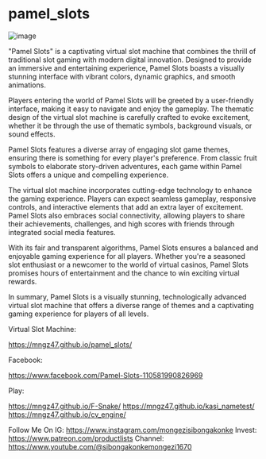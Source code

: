 # pamel_slots

![image](https://github.com/mngz47/pamel_slots/assets/15697629/f1fd1416-78f2-4874-882b-070d9b2e9799)


"Pamel Slots" is a captivating virtual slot machine that combines the thrill of traditional slot gaming with modern digital innovation. Designed to provide an immersive and entertaining experience, Pamel Slots boasts a visually stunning interface with vibrant colors, dynamic graphics, and smooth animations.

Players entering the world of Pamel Slots will be greeted by a user-friendly interface, making it easy to navigate and enjoy the gameplay. The thematic design of the virtual slot machine is carefully crafted to evoke excitement, whether it be through the use of thematic symbols, background visuals, or sound effects.

Pamel Slots features a diverse array of engaging slot game themes, ensuring there is something for every player's preference. From classic fruit symbols to elaborate story-driven adventures, each game within Pamel Slots offers a unique and compelling experience.

The virtual slot machine incorporates cutting-edge technology to enhance the gaming experience. Players can expect seamless gameplay, responsive controls, and interactive elements that add an extra layer of excitement. Pamel Slots also embraces social connectivity, allowing players to share their achievements, challenges, and high scores with friends through integrated social media features.

With its fair and transparent algorithms, Pamel Slots ensures a balanced and enjoyable gaming experience for all players. Whether you're a seasoned slot enthusiast or a newcomer to the world of virtual casinos, Pamel Slots promises hours of entertainment and the chance to win exciting virtual rewards.

In summary, Pamel Slots is a visually stunning, technologically advanced virtual slot machine that offers a diverse range of themes and a captivating gaming experience for players of all levels.


Virtual Slot Machine:

https://mngz47.github.io/pamel_slots/

Facebook:

https://www.facebook.com/Pamel-Slots-110581990826969

Play:

https://mngz47.github.io/F-Snake/
https://mngz47.github.io/kasi_nametest/
https://mngz47.github.io/cv_engine/


Follow Me On IG: https://www.instagram.com/mongezisibongakonke
Invest: https://www.patreon.com/productlists 
Channel: https://www.youtube.com/@sibongakonkemongezi1670
